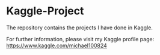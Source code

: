 # Kaggle-Project
The repository contains the projects I have done in Kaggle.


For further information, please visit my Kaggle profile page: https://www.kaggle.com/michael100824
